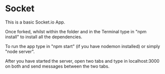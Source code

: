 # Socket

This is a basic Socket.io App.

Once forked, whilst within the folder and in the Terminal type in "npm install" to install all the dependencies.

To run the app type in "npm start" (if you have nodemon installed) or simply "node server".

After you have started the server, open two tabs and type in localhost:3000 on both and send messages between the two tabs.
